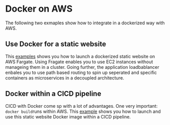 # Docker on AWS

The following two exmaples show how to integrate in a dockerized way with AWS.

## Use Docker for a static website

This [examples](DockerStaticWebsite/README:MD) shows you how to launch a dockerized static website on AWS Fargate. Using Fragate enables you to use EC2 instances without manageing them in a cluster. Going further, the application loadbablancer enbales you to use path based routing to spin up seperated and specific containers as microservices in a decoupled architecture.

## Docker within a CICD pipeline

CICD with Docker come sp with a lot of advantages. One very important: `docker build`runs within AWS. This [example](DockerCICD/README.MD) shows you how to launch and use this static website Docker image within a CICD pipeline.